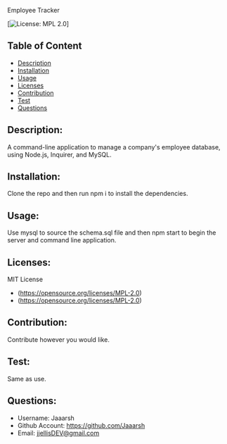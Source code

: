 
  Employee Tracker

  [![License: MPL 2.0](https://img.shields.io/badge/License-MPL_2.0-brightgreen.svg)]

  ## Table of Content
  * [Description](#description)
  * [Installation](#installation)
  * [Usage](#usage)
  * [Licenses](#licenses)
  * [Contribution](#contribution)
  * [Test](#test)
  * [Questions](#questions)
  
  ## Description:
  A command-line application to manage a company's employee database, using Node.js, Inquirer, and MySQL.
  
  ## Installation:
  Clone the repo and then run npm i to install the dependencies.
  
  ## Usage:
  Use mysql to source the schema.sql file and then npm start to begin the server and command line application.

  ## Licenses:
  MIT License
  * (https://opensource.org/licenses/MPL-2.0)
  * (https://opensource.org/licenses/MPL-2.0)
  
  ## Contribution:
  Contribute however you would like.
  
  ## Test:
  Same as use.
 
  ## Questions:
  * Username: Jaaarsh
  * Github Account: https://github.com/Jaaarsh
  * Email: jjellisDEV@gmail.com
  